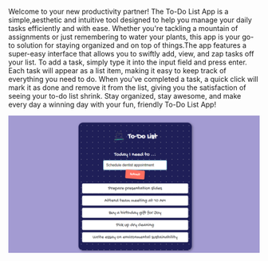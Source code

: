 Welcome to your new productivity partner! The To-Do List App is a simple,aesthetic and intuitive tool designed to help you manage your daily tasks efficiently and with ease. Whether you're tackling a mountain of assignments or just remembering to water your plants, this app is your go-to solution for staying organized and on top of things.The app features a super-easy interface that allows you to swiftly add, view, and zap tasks off your list. To add a task, simply type it into the input field and press enter. Each task will appear as a list item, making it easy to keep track of everything you need to do. When you've completed a task, a quick click will mark it as done and remove it from the list, giving you the satisfaction of seeing your to-do list shrink. Stay organized, stay awesome, and make every day a winning day with your fun, friendly To-Do List App! 


![To-Do List App Interface](https://github.com/HopeFlynn/To-Do-List-App/blob/todolist/Screenshot%20(122).png)
